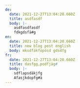 ```yaml
---
de:
  date: 2021-12-27T13:04:20.660Z
  title: asdfasdf
  body: |-
    asdfasdfasdf
    fdkgdsfä#g
en:
  date: 2021-12-27T13:04:20.660Z
  title: new blog post english
  body: mksdfäkfopösd gdsdfg
fr:
  date: 2021-12-27T13:04:20.660Z
  title: dasfgg,podfjäg#
  body: |-
    sdflapsdäkjfg
    Afasjkdopfg#ä
---
```

